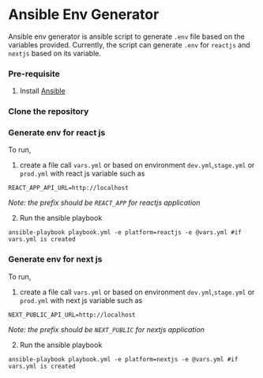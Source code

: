# Ansible Env Generator

Ansible env generator is ansible script to generate `.env` file based on the variables provided. Currently, the script can generate `.env` for `reactjs` and `nextjs` based on its variable.

### Pre-requisite

1. Install [Ansible](https://docs.ansible.com/ansible/latest/installation_guide/intro_installation.html)

### Clone the repository

### Generate env for react js

To run,

1. create a file call `vars.yml` or based on environment `dev.yml`,`stage.yml` or `prod.yml` with react js variable such as

```
REACT_APP_API_URL=http://localhost
```

_Note: the prefix should be `REACT_APP` for reactjs application_

2. Run the ansible playbook

```
ansible-playbook playbook.yml -e platform=reactjs -e @vars.yml #if vars.yml is created
```

### Generate env for next js

To run,

1. create a file call `vars.yml` or based on environment `dev.yml`,`stage.yml` or `prod.yml` with next js variable such as

```
NEXT_PUBLIC_API_URL=http://localhost
```

_Note: the prefix should be `NEXT_PUBLIC` for nextjs application_

2. Run the ansible playbook

```
ansible-playbook playbook.yml -e platform=nextjs -e @vars.yml #if vars.yml is created
```
